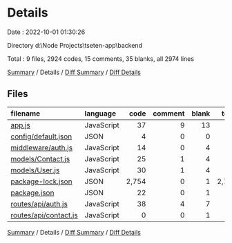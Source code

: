 # Details

Date : 2022-10-01 01:30:26

Directory d:\\Node Projects\\tseten-app\\backend

Total : 9 files,  2924 codes, 15 comments, 35 blanks, all 2974 lines

[Summary](results.md) / Details / [Diff Summary](diff.md) / [Diff Details](diff-details.md)

## Files
| filename | language | code | comment | blank | total |
| :--- | :--- | ---: | ---: | ---: | ---: |
| [app.js](/app.js) | JavaScript | 37 | 9 | 13 | 59 |
| [config/default.json](/config/default.json) | JSON | 4 | 0 | 0 | 4 |
| [middleware/auth.js](/middleware/auth.js) | JavaScript | 14 | 0 | 4 | 18 |
| [models/Contact.js](/models/Contact.js) | JavaScript | 25 | 1 | 4 | 30 |
| [models/User.js](/models/User.js) | JavaScript | 30 | 1 | 4 | 35 |
| [package-lock.json](/package-lock.json) | JSON | 2,754 | 0 | 1 | 2,755 |
| [package.json](/package.json) | JSON | 22 | 0 | 1 | 23 |
| [routes/api/auth.js](/routes/api/auth.js) | JavaScript | 38 | 4 | 7 | 49 |
| [routes/api/contact.js](/routes/api/contact.js) | JavaScript | 0 | 0 | 1 | 1 |

[Summary](results.md) / Details / [Diff Summary](diff.md) / [Diff Details](diff-details.md)